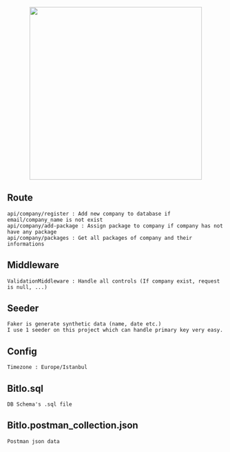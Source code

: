 <p align="center"><a href="https://laravel.com" target="_blank"><img src="https://raw.githubusercontent.com/laravel/art/master/logo-lockup/5%20SVG/2%20CMYK/1%20Full%20Color/laravel-logolockup-cmyk-red.svg" width="400"></a></p>

## Route

    api/company/register : Add new company to database if email/company_name is not exist
    api/company/add-package : Assign package to company if company has not have any package
    api/company/packages : Get all packages of company and their informations

## Middleware

    ValidationMiddleware : Handle all controls (If company exist, request is null, ...)

## Seeder

    Faker is generate synthetic data (name, date etc.)   
    I use 1 seeder on this project which can handle primary key very easy.

## Config

    Timezone : Europe/Istanbul

## Bitlo.sql

    DB Schema's .sql file

## Bitlo.postman_collection.json

    Postman json data